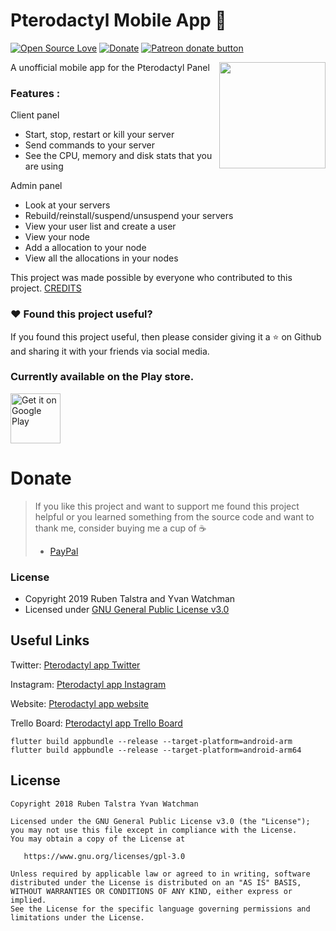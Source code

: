 # Pterodactyl Mobile App 🚀

[![Open Source Love](https://badges.frapsoft.com/os/v1/open-source.svg?v=102)](https://opensource.org/licenses/gpl-3.0)
[![Donate](https://img.shields.io/badge/Donate-PayPal-green.svg)](https://www.paypal.me/RDTalstra)
<span class="badge-patreon"><a href="https://www.patreon.com/Pterodactyl_app" title="Donate to this project using Patreon"><img src="https://img.shields.io/badge/Donate-Patreon-green.svg" alt="Patreon donate button" /></a></span>

A unofficial mobile app for the Pterodactyl Panel
<img align="right" src="https://raw.githubusercontent.com/rubentalstra/Pterodactyl-app/master/assets/images/pterodactylapp_BG.png" height="170">

### Features :
Client panel
- Start, stop, restart or kill your server
- Send commands to your server
- See the CPU, memory and disk stats that you are using

Admin panel
- Look at your servers
- Rebuild/reinstall/suspend/unsuspend your servers
- View your user list and create a user
- View your node 
- Add a allocation to your node
- View all the allocations in your nodes


This project was made possible by everyone who contributed to this project. [CREDITS](https://github.com/rubentalstra/Pterodactyl-app/blob/master/CREDITS.md)


### :heart: Found this project useful?
If you found this project useful, then please consider giving it a :star: on Github and sharing it with your friends via social media.


### Currently available on the Play store.

<a href='https://play.google.com/store/apps/details?id=nl.rubentalstra.pterodactyl_app'><img alt='Get it on Google Play' src='https://play.google.com/intl/en_us/badges/images/generic/en_badge_web_generic.png' height='80px'/></a>



# Donate

> If you like this project and want to support me found this project helpful or you learned something from the source code and want to thank me, consider buying me a cup of :coffee:
>
> - [PayPal](https://www.paypal.me/RDTalstra)


### License

- Copyright 2019 Ruben Talstra and Yvan Watchman
- Licensed under [GNU General Public License v3.0](https://github.com/rubentalstra/Pterodactyl-app/blob/master/LICENSE)


## Useful Links


Twitter: [Pterodactyl app Twitter](https://twitter.com/AppPterodactyl)

Instagram: [Pterodactyl app Instagram](https://www.instagram.com/pterodactyl_app/)

Website: [Pterodactyl app website](https://pterodactyl-app.com/)

Trello Board: [Pterodactyl app Trello Board](https://trello.com/b/YqCe05Vl/pterodactyl-app)


```
flutter build appbundle --release --target-platform=android-arm
flutter build appbundle --release --target-platform=android-arm64
```

License
-------

    Copyright 2018 Ruben Talstra Yvan Watchman

    Licensed under the GNU General Public License v3.0 (the "License");
    you may not use this file except in compliance with the License.
    You may obtain a copy of the License at

       https://www.gnu.org/licenses/gpl-3.0

    Unless required by applicable law or agreed to in writing, software
    distributed under the License is distributed on an "AS IS" BASIS,
    WITHOUT WARRANTIES OR CONDITIONS OF ANY KIND, either express or implied.
    See the License for the specific language governing permissions and
    limitations under the License.
